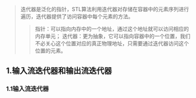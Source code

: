 >迭代器是泛化的指针，STL算法利用迭代器对存储在容器中的元素序列进行遍历，迭代器提供了访问容器中每个元素的方法。
>>指针：可以指向内存中的一个地址，通过这个地址就可以访问相应的内存单元；
>>迭代器：更为抽象，它可以指向容器中的一个位置，我们不必关心这个位置对应的真正物理地址，只需要通过迭代器访问这个位置的元素。
## 1.输入流迭代器和输出流迭代器
### 1.1输入流迭代器

